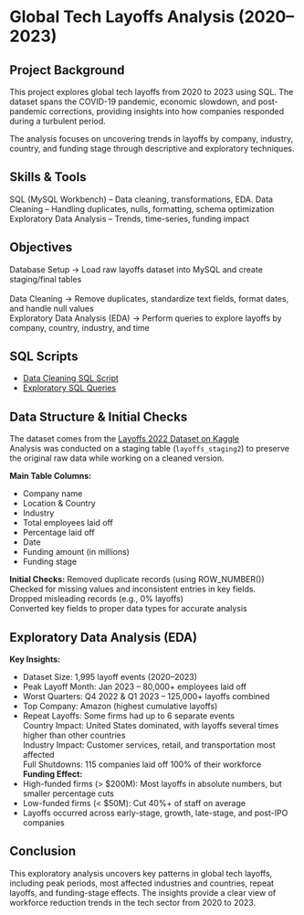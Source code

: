 Global Tech Layoffs Analysis (2020–2023)
========================================

Project Background
------------------
This project explores global tech layoffs from 2020 to 2023 using SQL. The dataset spans the COVID-19 pandemic, economic slowdown, and post-pandemic corrections, providing insights into how companies responded during a turbulent period.  

The analysis focuses on uncovering trends in layoffs by company, industry, country, and funding stage through descriptive and exploratory techniques.


Skills & Tools
----------------------------------------
 SQL (MySQL Workbench) – Data cleaning, transformations, EDA.
 Data Cleaning – Handling duplicates, nulls, formatting, schema optimization 
 Exploratory Data Analysis – Trends, time-series, funding impact


Objectives
----------------------------------------
Database Setup → Load raw layoffs dataset into MySQL and create staging/final tables<br>  
Data Cleaning → Remove duplicates, standardize text fields, format dates, and handle null values<br>
Exploratory Data Analysis (EDA) → Perform queries to explore layoffs by company, country, industry, and time


SQL Scripts
----------------------------------------
- [Data Cleaning SQL Script](https://github.com/nikhitha-insights/global-tech-layoffs-analysis/blob/main/sql_scripts/01_data_cleaning.sql)
- [Exploratory SQL Queries](https://github.com/nikhitha-insights/global-tech-layoffs-analysis/blob/main/sql_scripts/02_eda.sql)


Data Structure & Initial Checks
----------------------------------------
The dataset comes from the [Layoffs 2022 Dataset on Kaggle](https://www.kaggle.com/datasets/swaptr/layoffs-2022)<br>
Analysis was conducted on a staging table (`layoffs_staging2`) to preserve the original raw data while working on a cleaned version.

**Main Table Columns:**
- Company name
- Location & Country
- Industry
- Total employees laid off
- Percentage laid off
- Date
- Funding amount (in millions)
- Funding stage

**Initial Checks:**
Removed duplicate records (using ROW_NUMBER())<br>
Checked for missing values and inconsistent entries in key fields.<br> 
Dropped misleading records (e.g., 0% layoffs)<br>
Converted key fields to proper data types for accurate analysis<br>


Exploratory Data Analysis (EDA)
----------------------------------------
**Key Insights:**
- Dataset Size: 1,995 layoff events (2020–2023)
- Peak Layoff Month: Jan 2023 – 80,000+ employees laid off
- Worst Quarters: Q4 2022 & Q1 2023 – 125,000+ layoffs combined
- Top Company: Amazon (highest cumulative layoffs)
- Repeat Layoffs: Some firms had up to 6 separate events<br>
Country Impact: United States dominated, with layoffs several times higher than other countries<br>
Industry Impact: Customer services, retail, and transportation most affected <br>
Full Shutdowns: 115 companies laid off 100% of their workforce<br>
**Funding Effect:**
- High-funded firms (> $200M): Most layoffs in absolute numbers, but smaller percentage cuts
- Low-funded firms (< $50M): Cut 40%+ of staff on average
- Layoffs occurred across early-stage, growth, late-stage, and post-IPO companies


Conclusion
----------------------------------------
This exploratory analysis uncovers key patterns in global tech layoffs, including peak periods, most affected industries and countries, repeat layoffs, and funding-stage effects. The insights provide a clear view of workforce reduction trends in the tech sector from 2020 to 2023.





